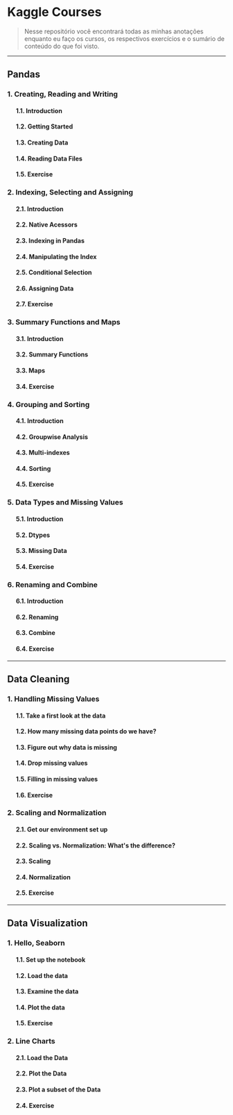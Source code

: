 # Kaggle Courses

> Nesse repositório você encontrará todas as minhas anotações enquanto eu faço os cursos, os respectivos exercícios e o sumário de conteúdo do que foi visto.

---

## Pandas
### 1. Creating, Reading and Writing
####  &nbsp;&nbsp;&nbsp;&nbsp;&nbsp;&nbsp;1.1. Introduction
####  &nbsp;&nbsp;&nbsp;&nbsp;&nbsp;&nbsp;1.2. Getting Started
####  &nbsp;&nbsp;&nbsp;&nbsp;&nbsp;&nbsp;1.3. Creating Data
####  &nbsp;&nbsp;&nbsp;&nbsp;&nbsp;&nbsp;1.4. Reading Data Files
####  &nbsp;&nbsp;&nbsp;&nbsp;&nbsp;&nbsp;1.5. Exercise

### 2. Indexing, Selecting and Assigning
####  &nbsp;&nbsp;&nbsp;&nbsp;&nbsp;&nbsp;2.1. Introduction
####  &nbsp;&nbsp;&nbsp;&nbsp;&nbsp;&nbsp;2.2. Native Acessors
####  &nbsp;&nbsp;&nbsp;&nbsp;&nbsp;&nbsp;2.3. Indexing in Pandas
####  &nbsp;&nbsp;&nbsp;&nbsp;&nbsp;&nbsp;2.4. Manipulating the Index
####  &nbsp;&nbsp;&nbsp;&nbsp;&nbsp;&nbsp;2.5. Conditional Selection
####  &nbsp;&nbsp;&nbsp;&nbsp;&nbsp;&nbsp;2.6. Assigning Data
####  &nbsp;&nbsp;&nbsp;&nbsp;&nbsp;&nbsp;2.7. Exercise

### 3. Summary Functions and Maps
####  &nbsp;&nbsp;&nbsp;&nbsp;&nbsp;&nbsp;3.1. Introduction
####  &nbsp;&nbsp;&nbsp;&nbsp;&nbsp;&nbsp;3.2. Summary Functions
####  &nbsp;&nbsp;&nbsp;&nbsp;&nbsp;&nbsp;3.3. Maps
####  &nbsp;&nbsp;&nbsp;&nbsp;&nbsp;&nbsp;3.4. Exercise

### 4. Grouping and Sorting
####  &nbsp;&nbsp;&nbsp;&nbsp;&nbsp;&nbsp;4.1. Introduction
####  &nbsp;&nbsp;&nbsp;&nbsp;&nbsp;&nbsp;4.2. Groupwise Analysis
####  &nbsp;&nbsp;&nbsp;&nbsp;&nbsp;&nbsp;4.3. Multi-indexes
####  &nbsp;&nbsp;&nbsp;&nbsp;&nbsp;&nbsp;4.4. Sorting
####  &nbsp;&nbsp;&nbsp;&nbsp;&nbsp;&nbsp;4.5. Exercise

### 5. Data Types and Missing Values
####  &nbsp;&nbsp;&nbsp;&nbsp;&nbsp;&nbsp;5.1. Introduction
####  &nbsp;&nbsp;&nbsp;&nbsp;&nbsp;&nbsp;5.2. Dtypes
####  &nbsp;&nbsp;&nbsp;&nbsp;&nbsp;&nbsp;5.3. Missing Data
####  &nbsp;&nbsp;&nbsp;&nbsp;&nbsp;&nbsp;5.4. Exercise

### 6. Renaming and Combine
####  &nbsp;&nbsp;&nbsp;&nbsp;&nbsp;&nbsp;6.1. Introduction
####  &nbsp;&nbsp;&nbsp;&nbsp;&nbsp;&nbsp;6.2. Renaming
####  &nbsp;&nbsp;&nbsp;&nbsp;&nbsp;&nbsp;6.3. Combine
####  &nbsp;&nbsp;&nbsp;&nbsp;&nbsp;&nbsp;6.4. Exercise

---

## Data Cleaning
### 1. Handling Missing Values
####  &nbsp;&nbsp;&nbsp;&nbsp;&nbsp;&nbsp;1.1. Take a first look at the data
####  &nbsp;&nbsp;&nbsp;&nbsp;&nbsp;&nbsp;1.2. How many missing data points do we have?
####  &nbsp;&nbsp;&nbsp;&nbsp;&nbsp;&nbsp;1.3. Figure out why data is missing
####  &nbsp;&nbsp;&nbsp;&nbsp;&nbsp;&nbsp;1.4. Drop missing values
####  &nbsp;&nbsp;&nbsp;&nbsp;&nbsp;&nbsp;1.5. Filling in missing values
####  &nbsp;&nbsp;&nbsp;&nbsp;&nbsp;&nbsp;1.6. Exercise

### 2. Scaling and Normalization
####  &nbsp;&nbsp;&nbsp;&nbsp;&nbsp;&nbsp;2.1. Get our environment set up
####  &nbsp;&nbsp;&nbsp;&nbsp;&nbsp;&nbsp;2.2. Scaling vs. Normalization: What's the difference?
####  &nbsp;&nbsp;&nbsp;&nbsp;&nbsp;&nbsp;2.3. Scaling
####  &nbsp;&nbsp;&nbsp;&nbsp;&nbsp;&nbsp;2.4. Normalization
####  &nbsp;&nbsp;&nbsp;&nbsp;&nbsp;&nbsp;2.5. Exercise

---
## Data Visualization
### 1. Hello, Seaborn
####  &nbsp;&nbsp;&nbsp;&nbsp;&nbsp;&nbsp;1.1. Set up the notebook
####  &nbsp;&nbsp;&nbsp;&nbsp;&nbsp;&nbsp;1.2. Load the data
####  &nbsp;&nbsp;&nbsp;&nbsp;&nbsp;&nbsp;1.3. Examine the data
####  &nbsp;&nbsp;&nbsp;&nbsp;&nbsp;&nbsp;1.4. Plot the data
####  &nbsp;&nbsp;&nbsp;&nbsp;&nbsp;&nbsp;1.5. Exercise

### 2. Line Charts
####  &nbsp;&nbsp;&nbsp;&nbsp;&nbsp;&nbsp;2.1. Load the Data
####  &nbsp;&nbsp;&nbsp;&nbsp;&nbsp;&nbsp;2.2. Plot the Data
####  &nbsp;&nbsp;&nbsp;&nbsp;&nbsp;&nbsp;2.3. Plot a subset of the Data
####  &nbsp;&nbsp;&nbsp;&nbsp;&nbsp;&nbsp;2.4. Exercise